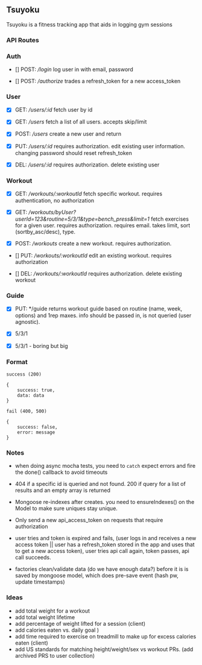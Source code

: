 ## Tsuyoku ##

Tsuyoku is a fitness tracking app that aids in logging gym sessions

### API Routes ###

### Auth ##

- [] POST: */login*
log user in with email, password

- [] POST: */authorize*
trades a refresh_token for a new access_token

### User ###

- [x] GET: */users/:id*
fetch user by id

- [x] GET: */users* 
fetch a list of all users. accepts skip/limit

- [x] POST: */users*
create a new user and return

- [x] PUT: */users/:id*
requires authorization. edit existing user information. changing password should reset refresh_token

- [x] DEL: */users/:id*
requires authorization. delete existing user

### Workout ###

- [X] GET: */workouts/:workoutId*
fetch specific workout. requires authentication, no authorization

- [X] GET: */workouts/byUser?userId=123&routine=5/3/1&type=bench_press&limit=1*
fetch exercises for a given user. requires authorization. requires email. takes limit, sort (sortby_asc/desc), type.

- [X] POST: */workouts*
create a new workout. requires authorization.

- [] PUT: */workouts/:workoutId*
edit an existing workout. requires authorization

- [] DEL: */workouts/:workoutId*
requires authorization. delete existing workout

### Guide ###

- [x] PUT: */guide
returns workout guide based on routine (name, week, options) and 1rep maxes. info should be passed in, is not queried (user agnostic).

- [x] 5/3/1
- [x] 5/3/1 - boring but big

### Format ###

`success (200)`

```
{
    success: true,
    data: data
}
```

`fail (400, 500)`

```
{
    success: false,
    error: message
}
```

### Notes ###
- when doing async mocha tests, you need to `catch` expect errors and fire the done() callback to avoid timeouts

- 404 if a specific id is queried and not found. 200 if query for a list of results and an empty array is returned

- Mongoose re-indexes after creates. you need to ensureIndexes() on the Model to make sure uniques stay unique.

- Only send a new api_access_token on requests that require authorization

- user tries and token is expired and fails, (user logs in and receives a new access token || user has a refresh_token stored in the app and uses that to get a new access token), user tries api call again, token passes, api call succeeds.

- factories clean/validate data (do we have enough data?) before it is is saved by mongoose model, which does pre-save event (hash pw, update timestamps)

### Ideas ###
- add total weight for a workout
- add total weight lifetime
- add percentage of weight lifted for a session (client)
- add calories eaten vs. daily goal )
- add time required to exercise on treadmill to make up for excess calories eaten (client)
- add US standards for matching height/weight/sex vs workout PRs. (add archived PRS to user collection)